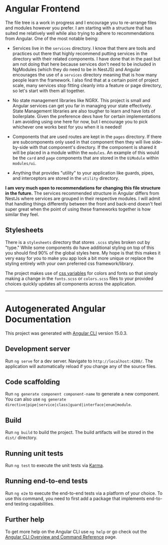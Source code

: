 # Angular Frontend

The file tree is a work in progress and I encourage you to re-arrange files and modules however you prefer. I am
starting with a structure that has suited me relatively well while also trying to adhere to recommendations from
Angular. One of the most notable being:

- Services live in the `services` directory. I know that there are tools and practices out there that highly recommend
  putting services in the directory with their related components. I have done that in the past but am not doing that
  here because services don't need to be included in NgModules (which they do need to be in NestJS) and Angular
  encourages the use of a `services` directory meaning that is how many people learn the framework. I also find that at
  a certain point of project scale, many services stop fitting cleanly into a feature or page directory, so let's start
  with them all together.
- No state management libraries like NGRX. This project is small and Angular services can get you far in managing your
  state effectively. State Management libraries are also tougher to learn and have lots of boilerplate. Given the
  preference devs have for certain implementations I am avoiding using one here for now, but I encourage you to pick
  whichever one works best for you when it is needed!

- Components that are used routes are kept in the `pages` directory. If there are subcomponents only used in that
  component then they will live side-by-side with that component's directory. If the component is shared it will be
  placed in a module within the `modules`. An example of this would be the `card` and `page` components that are stored
  in the `UiModule` within `modules/ui`.
- Anything that provides "utility" to your application like guards, pipes, and interceptors are stored in the `utility`
  directory.

**I am very much open to recommendations for changing this file structure in the future.** The services recommended
structure in Angular differs from NestJs where services are grouped in their respective modules. I will admit that
handling things differently between the front and back-end doesn't feel super great when the point of using these
frameworks together is how similar they feel.

## Stylesheets

There is a `stylesheets` directory that stores `.scss` styles broken out by "type." While some components do have
additional styling on top of this you should find 90% of the global styles here. My hope is that this makes it very easy
for you to make you app look a bit more unique or replace the styling entirely with your own preferred css
framework/library.

The project makes use of [css variables](https://developer.mozilla.org/en-US/docs/Web/CSS/Using_CSS_custom_properties)
for colors and fonts so that simply making a change in the `fonts.scss` or `colors.scss` files to your provided choices
quickly updates all components across the application.

----------------------------

# Autogenerated Angular Documentation

This project was generated with [Angular CLI](https://github.com/angular/angular-cli) version 15.0.3.

## Development server

Run `ng serve` for a dev server. Navigate to `http://localhost:4200/`. The application will automatically reload if you
change any of the source files.

## Code scaffolding

Run `ng generate component component-name` to generate a new component. You can also
use `ng generate directive|pipe|service|class|guard|interface|enum|module`.

## Build

Run `ng build` to build the project. The build artifacts will be stored in the `dist/` directory.

## Running unit tests

Run `ng test` to execute the unit tests via [Karma](https://karma-runner.github.io).

## Running end-to-end tests

Run `ng e2e` to execute the end-to-end tests via a platform of your choice. To use this command, you need to first add a
package that implements end-to-end testing capabilities.

## Further help

To get more help on the Angular CLI use `ng help` or go check out
the [Angular CLI Overview and Command Reference](https://angular.io/cli) page.
